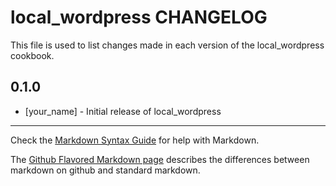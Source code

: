 # local_wordpress CHANGELOG

This file is used to list changes made in each version of the local_wordpress cookbook.

## 0.1.0
- [your_name] - Initial release of local_wordpress

- - -
Check the [Markdown Syntax Guide](http://daringfireball.net/projects/markdown/syntax) for help with Markdown.

The [Github Flavored Markdown page](http://github.github.com/github-flavored-markdown/) describes the differences between markdown on github and standard markdown.
